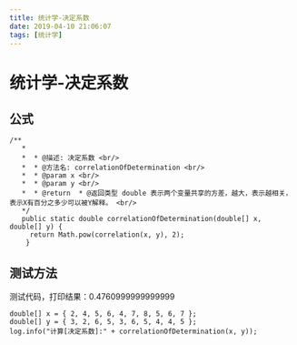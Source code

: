 ```yaml
---
title: 统计学-决定系数
date: 2019-04-10 21:06:07
tags: [统计学]
---
```


# 统计学-决定系数

## 公式

<!--more-->

```
/**
   * 
   *  * @描述: 决定系数 <br/>
   *  * @方法名: correlationOfDetermination <br/>
   *  * @param x <br/>
   *  * @param y <br/>
   *  * @return  * @返回类型 double 表示两个变量共享的方差，越大，表示越相关，表示X有百分之多少可以被Y解释。 <br/>
   */
   public static double correlationOfDetermination(double[] x, double[] y) {
     return Math.pow(correlation(x, y), 2);
	}
```

## 测试方法

测试代码，打印结果：0.4760999999999999 

```
double[] x = { 2, 4, 5, 6, 4, 7, 8, 5, 6, 7 };
double[] y = { 3, 2, 6, 5, 3, 6, 5, 4, 4, 5 };
log.info("计算[决定系数]:" + correlationOfDetermination(x, y));

```